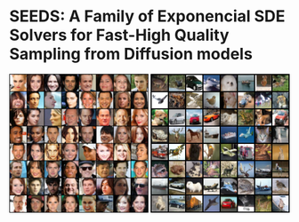 # SEEDS: A Family of Exponencial SDE Solvers for Fast-High Quality Sampling from Diffusion models

<p float="left">
  <img src="/assets/grid_celeba.png" width="250" />
  <img src="/assets/grid_cifar10.png" width="250" /> 
</p>
